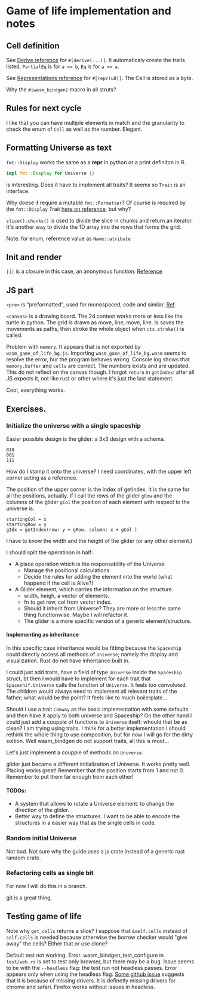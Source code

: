 # Game of life implementation and notes

## Cell definition
See [Derive reference](https://doc.rust-lang.org/rust-by-example/trait/derive.html) for `#[derive(...)]`.
It automaticaly create the traits listed.
`PartialEq` is for `a == b`, `Eq` is for `a == a`.

See [Representations reference](https://doc.rust-lang.org/stable/reference/type-layout.html#representations) for `#[repr(u8)]`. 
The Cell is stored as a byte.

Why the `#[wasm_bindgen]` macro in all struts?

## Rules for next cycle
I like that you can have multiple elements in match and the granularity to check the enum of `Cell` as well as the number.
Elegant.

## Formatting Universe as text
`fmt::Display` works the same as a __repr__ in python or a print definiton in R.

```rust
impl fmt::Display for Universe {}
```

is interesting. 
Does it have to implement all traits?
It seems so `Trait` is an interface.

Why doese it require a mutable `fmt::Formatter`? 
Of course is required by the `fmt::Display` Trait [here on reference](std::fmt::Display), but why?

`slice().chunks()` is used to divide the slice in chunks and return an iterator.
It's another way to divide the 1D array into the rows that forms the grid. 

Note: for enum, reference value as `Name::atribute`

## Init and render

`|i|` is a closure in this case, an anonymous function. [Reference](https://doc.rust-lang.org/book/ch13-01-closures.html)

## JS part
`<pre>` is "preformatted", used for monospaced, code and similar. [Ref](https://developer.mozilla.org/en-US/docs/Web/HTML/Element/pre)

`<canvas>` is a drawing board. The 2d context works more or less like the turtle in python.
The grid is drawn as move, line, move, line.
Is saves the movements as paths, then stroke the whole object when `ctx.stroke()` is called.

Problem with `memory`. It appears that is not exported by `wasm_game_of_life_bg.js`.
Importing `wasm_game_of_life_bg.wasm` seems to resolve the error, bur the program behaves wrong.
Console log shows that `memory.buffer` and `cells` are correct. The numbers exists and are updated.
This do not reflect on the canvas though.
I forgot `return` in `getIndex`: after all JS expects it, not like rust or other where it's just the last statement.

Cool, everything works.

## Exercises.

### Initialize the universe with a single spaceship

Easier possible design is the glider: a 3x3 design with a schema.

```
010
001
111
```

How do I stamp it onto the universe?
I need coordinates, with the upper left corner acting as a reference.

The position of the upper corner is the index of getIndex. It is the same for all the positions, actually. 
If I call the rows of the glider `gRow` and the columns of the glider `gCol` the position of each element with respect to the universe is:

```
startingCol = x
startingRow = y
gIdx = getIndex(row: y + gRow, column: x + gCol )
```

I have to know the width and the height of the glider (or any other element.)

I should split the operatioon in half:

- A place operation which is the responsability of the Universe
  - Manage the positional calculations
  - Decide the rules for adding the element into the world (what happend if the cell is Alive?)
- A Glider element, which carries the information on the structure.
  - width, heigh, a vector of elements.
  - fn to get row, col from vector index.
  - Should it inherit from Universe? They are more or less the same thing functionwise. Maybe I will refactor it. 
  - The glider is a more specific version of a generic element/structure.

#### Implementing as inheritance
In this specific case inheritance would be fitting because the `Spaceship` could directly access all methods of `Universe`; namely the display and visualization.
Rust do not have inheritance built in.

I could just add traits, have a field of type `Universe` inside the `Spaceship` struct, bt then I would have to implement for each trait that `Spaceshif.Universe` calls the function of `Universe`.
It feels too convoluted. The children would always need to implement all relevant traits of the father; what would be the point? It feels like to much boilerplate...

Should I use a trait `Conway` as the basic implementation with some defaults and then have it apply to both universe and Spaceship?
On the other hand I could just add a coupple of functions to `Universe` itself: whould that be as clean?
I am trying using traits. I think for a better implementation I should rethink the whole thing to use composition, but for now I will go for the dirty soltion.
Well wasm_bindgen do not support traits, all this is moot...

Let's just implement a coupple of methods on `Universe`.

glider just became a different initialization of Universe. It works pretty well.
Placing works great! Remember that the position starts from 1 and not 0. Remember to put them far enough from each other!

#### TODOs:

- A system that allows to rotate a Universe element: to change the direction of the glider.
- Better way to define the structures. I want to be able to encode the structures in a easier way that as the single cells in code.

### Random initial Universe
Not bad. Not sure why the guide uses a js crate instead of a generic rust random crate.

### Refactoring cells as single bit
For now I will do this in a branch.

git is a great thing.

## Testing game of life
Note why `get_cells` returns a slice? I suppose that `&self.cells` instead of `self.cells` is needed because otherwise the borrow checker would "give away" the cells?
Either that or use clone?

Default test not working. Error.
wasm_bindgen_test_configure in `test/web.rs` is set to test only browser, but there may be a bug.
Issue seems to be with the `--headless` flag: the test run not headless passes. Error appears only when using the headless flag.
[Some github issue](https://github.com/rustwasm/wasm-pack/issues/1355) suggests that it is because of missing drivers.
It is definetly missing drivers for chrome and safari. Firefox works without issues in headless.

